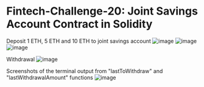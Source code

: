 # Fintech-Challenge-20: Joint Savings Account Contract in Solidity


Deposit 1 ETH, 5 ETH and 10 ETH to joint savings account 
![image](https://user-images.githubusercontent.com/111457110/212591200-6d08043b-0870-4509-849d-4e05f915c6ec.png)
![image](https://user-images.githubusercontent.com/111457110/212591588-b52fb8b5-6f77-49d9-ba07-a6b7798afc1a.png)
![image](https://user-images.githubusercontent.com/111457110/212591673-f98d2b6b-42d1-4fac-8e26-04c8dae9fcd5.png)

Withdrawal
![image](https://user-images.githubusercontent.com/111457110/212591910-6d7cfd8d-c400-422e-a115-31db8f799413.png)

Screenshots of the terminal output from "lastToWithdraw" and "lastWithdrawalAmount" functions
![image](https://user-images.githubusercontent.com/111457110/212592047-02675d0c-7976-4fbc-948d-0ae3910cbd1a.png)
